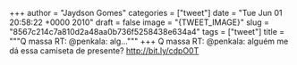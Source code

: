 
+++
author = "Jaydson Gomes"
categories = ["tweet"]
date = "Tue Jun 01 20:58:22 +0000 2010"
draft = false
image = "{TWEET_IMAGE}"
slug = "8567c214c7a810d2a48aa0b736f5258438e634a4"
tags = ["tweet"]
title = """Q massa RT: @penkala: alg..."""
+++
Q massa RT: @penkala: alguém me dá essa camiseta de presente? http://bit.ly/cdpO0T
